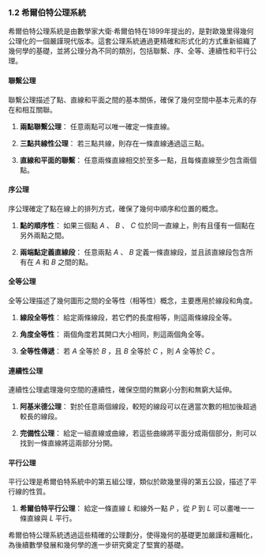 ### 1.2 希爾伯特公理系統

希爾伯特公理系統是由數學家大衛·希爾伯特在1899年提出的，是對歐幾里得幾何公理化的一個嚴謹現代版本。這套公理系統通過更精確和形式化的方式重新組織了幾何學的基礎，並將公理分為不同的類別，包括聯繫、序、全等、連續性和平行公理。

#### 聯繫公理
聯繫公理描述了點、直線和平面之間的基本關係，確保了幾何空間中基本元素的存在和相互關聯。

1. **兩點聯繫公理**：
   任意兩點可以唯一確定一條直線。

2. **三點共線性公理**：
   若三點共線，則存在一條直線通過這三點。

3. **直線和平面的聯繫**：
   任意兩條直線相交於至多一點，且每條直線至少包含兩個點。

#### 序公理
序公理確定了點在線上的排列方式，確保了幾何中順序和位置的概念。

1. **點的順序性**：
   如果三個點  $`A`$ 、 $`B`$ 、 $`C`$  位於同一直線上，則有且僅有一個點在另外兩點之間。

2. **兩端點定義直線段**：
   任意兩點  $`A`$ 、 $`B`$  定義一條直線段，並且該直線段包含所有在  $`A`$  和  $`B`$  之間的點。

#### 全等公理
全等公理描述了幾何圖形之間的全等性（相等性）概念，主要應用於線段和角度。

1. **線段全等性**：
   給定兩條線段，若它們的長度相等，則這兩條線段全等。

2. **角度全等性**：
   兩個角度若其開口大小相同，則這兩個角全等。

3. **全等性傳遞**：
   若  $`A`$  全等於  $`B`$ ，且  $`B`$  全等於  $`C`$ ，則  $`A`$  全等於  $`C`$ 。

#### 連續性公理
連續性公理處理幾何空間的連續性，確保空間的無窮小分割和無窮大延伸。

1. **阿基米德公理**：
   對於任意兩個線段，較短的線段可以在適當次數的相加後超過較長的線段。

2. **完備性公理**：
   給定一組直線或曲線，若這些曲線將平面分成兩個部分，則可以找到一條直線將這兩部分分開。

#### 平行公理
平行公理是希爾伯特系統中的第五組公理，類似於歐幾里得的第五公設，描述了平行線的性質。

1. **希爾伯特平行公理**：
   給定一條直線  $`L`$  和線外一點  $`P`$ ，從  $`P`$  到  $`L`$  可以畫唯一一條直線與  $`L`$  平行。

希爾伯特公理系統透過這些精確的公理劃分，使得幾何的基礎更加嚴謹和邏輯化，為後續數學發展和幾何學的進一步研究奠定了堅實的基礎。